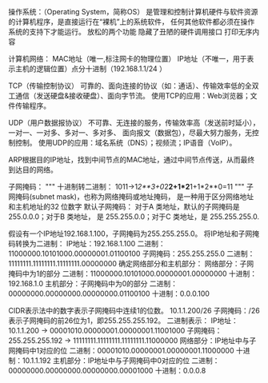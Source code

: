 操作系统：（Operating System，简称OS）
是管理和控制计算机硬件与软件资源的计算机程序，是直接运行在“裸机”上的系统软件，
任何其他软件都必须在操作系统的支持下才能运行。
放松的两个功能
隐藏了丑陋的硬件调用接口
打印无序内容

计算机网络：
MAC地址（唯一,标注网卡的物理位置）
IP地址（不唯一，用于表示主机的逻辑位置）点分十进制（192.168.1.1/24 ）

TCP（传输控制协议）
可靠的、面向连接的协议（如：通话）、传输效率低的全双工通信（发送硬盘&接收硬盘）、面向字节流。
使用TCP的应用：Web浏览器；文件传输程序。

UDP（用户数据报协议）
不可靠、无连接的服务，传输效率高（发送前时延小），一对一、一对多、多对一、多对多、
面向报文（数据包），尽最大努力服务，无控制控制。
使用UDP的应用：域名系统（DNS）；视频流；IP语音（VoIP）。

ARP根据目的IP地址，找到中间节点的MAC地址，通过中间节点传送，从而最终到达目的网络。

子网掩码：
"""
十进制转二进制：
1011->1*2**3+0*2**2+1*2**1+1*2**0=11
"""
子网掩码(subnet mask)，也称为网络掩码或地址掩码，
是一种用于区分网络地址和主机地址的32 位数字
默认子网掩码：
对于A 类地址，默认的子网掩码是 255.0.0.0；对于B 类地址，
是 255.255.0.0；对于C 类地址，是 255.255.255.0.

假设有一个IP地址192.168.1.100，子网掩码为255.255.255.0。
将IP地址和子网掩码转换为二进制：
IP地址：192.168.1.100
二进制：11000000.10101000.00000001.01100100
子网掩码：255.255.255.0
二进制：11111111.11111111.11111111.00000000
确定网络部分和主机部分：
网络部分：子网掩码中为1的部分
二进制：11000000.10101000.00000001.00000000
十进制：192.168.1.0
主机部分：子网掩码中为0的部分
二进制：00000000.00000000.00000000.01100100
十进制：0.0.0.100

CIDR表示法中的数字表示子网掩码中连续1的位数。
10.1.1.200/26
子网掩码：/26 表示子网掩码的前26位为1，即255.255.255.192。
二进制表示：
IP地址：10.1.1.200 → 00001010.00000001.00000001.11001000
子网掩码：255.255.255.192 → 11111111.11111111.11111111.11000000
网络部分：IP地址中与子网掩码中1对应的位
二进制：00001010.00000001.00000001.11000000
十进制：10.1.1.192
主机部分：IP地址中与子网掩码中0对应的位
二进制：00000000.00000000.00000000.00001000
十进制：0.0.0.8
